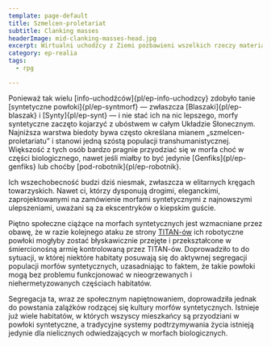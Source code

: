 ```yaml
---
template: page-default
title: Szmelcen-proletariat
subtitle: Clanking masses
headerImage: mid-clanking-masses-head.jpg
excerpt: Wirtualni uchodźcy z Ziemi pozbawieni wszelkich rzeczy materialnych - nawet ciał
category: ep-realia
tags:
  - rpg

---
```

Ponieważ tak wielu [info-uchodźców]{pl/ep-info-uchodzcy} zdobyło tanie [syntetyczne powłoki]{pl/ep-syntmorf} — zwłaszcza [Blaszaki]{pl/ep-blaszak} i [Synty]{pl/ep-synt} — i nie stać ich na nic lepszego, morfy syntetyczne zaczęto kojarzyć z ubóstwem w całym Układzie Słonecznym. Najniższa warstwa biedoty bywa często określana mianem „szmelcen-proletariatu” i stanowi jedną szóstą populacji transhumanistycznej. Większość z tych osób bardzo pragnie przyodziać się w morfa choć w części biologicznego, nawet jeśli miałby to być jedynie [Genfiks]{pl/ep-genfiks} lub choćby [pod-robotnik]{pl/ep-robotnik}.

Ich wszechobecność budzi dziś niesmak, zwłaszcza w elitarnych kręgach towarzyskich. Nawet ci, którzy dysponują drogimi, eleganckimi, zaprojektowanymi na zamówienie morfami syntetycznymi z najnowszymi ulepszeniami, uważani są za ekscentryków o kiepskim guście.

Piętno społeczne ciążące na morfach syntetycznych jest wzmacniane przez obawę, że w razie kolejnego ataku ze strony [TITAN-ów](#) ich robotyczne powłoki mogłyby zostać błyskawicznie przejęte i przekształcone w śmiercionośną armię kontrolowaną przez TITAN-ów. Doprowadziło to do sytuacji, w której niektóre habitaty posuwają się do aktywnej segregacji populacji morfów syntetycznych, uzasadniając to faktem, że takie powłoki mogą bez problemu funkcjonować w nieogrzewanych i niehermetyzowanych częściach habitatów.

Segregacja ta, wraz ze społecznym napiętnowaniem, doprowadziła jednak do powstania zalążków rodzącej się kultury morfów syntetycznych. Istnieje już wiele habitatów, w których wszyscy mieszkańcy są przyodziani w powłoki syntetyczne, a tradycyjne systemy podtrzymywania życia istnieją jedynie dla nielicznych odwiedzających w morfach biologicznych.
